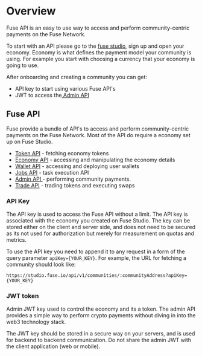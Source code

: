 # Overview

Fuse API is an easy to use way to access and perform community-centric payments on the Fuse Network.

To start with an API please go to the [fuse studio](https://studio.fuse.io/), sign up and open your economy. Economy is what defines the payment model your community is using. For example you start with choosing a currency that your economy is going to use.

After onboarding and creating a community you can get:

* API key to start using various Fuse API's
* JWT to access the[ Admin API](fuse-api/admin-api.md)

## Fuse API

Fuse provide a bundle of API's to access and perform community-centric payments on the Fuse Network. Most of the API do require a economy set up on Fuse Studio.

* [Token API](fuse-api/token-api.md) - fetching economy tokens
* [Economy API](fuse-api/economy-api.md) - accessing and manipulating the economy details
* [Wallet API](fuse-api/wallet-api.md) - accessing and deploying user wallets
* [Jobs API](fuse-api/jobs-api.md) - task execution API
* [Admin API ](fuse-api/jobs-api.md)- performing community payments.
* [Trade API](fuse-api/trade-api.md) - trading tokens and executing swaps

### API Key

The API key is used to access the Fuse API without a limit. The API key is associated with the economy you created on Fuse Studio. The key can be stored either on the client and server side, and does not need to be secured as its not used for authorization but merely for measurement  on quotas and metrics.

To use the API key you need to append it to any request in a form of the query parameter `apiKey={YOUR_KEY}`.  For example, the URL for fetching a community should look like:

`https://studio.fuse.io/api/v1/communities/:communityAddress?apiKey={YOUR_KEY}`



### JWT token

Admin JWT key used to control the economy and its a token. The admin API provides a simple way to perform crypto payments without diving in into the web3 technology stack.&#x20;

The JWT key should be stored in a secure way on your servers, and is used for backend to backend communication. Do not share the admin JWT with the client application (web or mobile).

